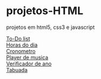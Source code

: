 # projetos-HTML
 projetos em html5, css3 e javascript

<a href="https://maycong.github.io/projetos-HTML/to-do%20list/to-do%20list.html">To-Do list</a> <br>
<a href="https://maycong.github.io/projetos-HTML/horas%20do%20dia">Horas do dia<a> <br>
<a href="https://maycong.github.io/projetos-HTML/cronometro">Cronometro<a> <br>
<a href="https://maycong.github.io/projetos-HTML/musicplayer2">Player de musica<a> <br>
<a href="https://maycong.github.io/projetos-HTML/verificador%20de%20ano">Verificador de ano<a> <br>
<a href="https://maycong.github.io/projetos-HTML/tabuada">Tabuada<a> <br>